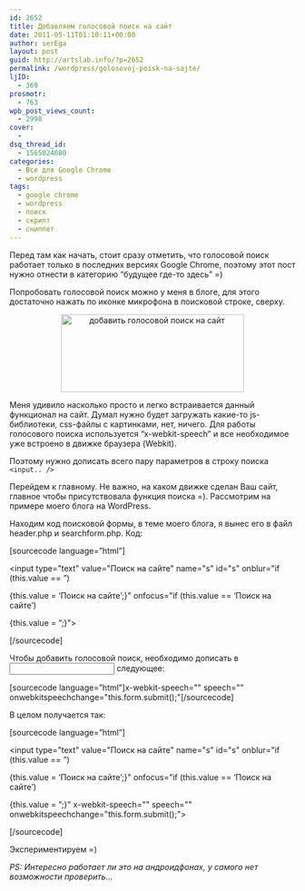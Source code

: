 ```yaml
---
id: 2652
title: Добавляем голосовой поиск на сайт
date: 2011-05-11T01:10:11+00:00
author: serEga
layout: post
guid: http://artslab.info/?p=2652
permalink: /wordpress/golosovoj-poisk-na-sajte/
ljID:
  - 369
prosmotr:
  - 763
wpb_post_views_count:
  - 2998
cover:
  -
dsq_thread_id:
  - 1565024080
categories:
  - Все для Google Chrome
  - wordpress
tags:
  - google chrome
  - wordpress
  - поиск
  - скрипт
  - сниппет
---
```

Перед там как начать, стоит сразу отметить, что голосовой поиск работает только в последних версиях Google Chrome, поэтому этот пост нужно отнести в категорию &#8220;будущее где-то здесь&#8221; =)

Попробовать голосовой поиск можно у меня в блоге, для этого достаточно нажать по иконке микрофона в поисковой строке, сверху.

<center>
  <img src="{{site.img_cdn}}/golosovoi_poisk_google_chrome.jpg" alt="добавить голосовой поиск на сайт" title="golosovoi_poisk_google_chrome" width="322" height="137" class="alignnone size-full wp-image-2654" />
</center>

Меня удивило насколько просто и легко встраивается данный функционал на сайт. Думал нужно будет загружать какие-то js-библиотеки, css-файлы с картинками, нет, ничего. Для работы голосового поиска используется &#8220;x-webkit-speech&#8221; и все необходимое уже встроено в движке браузера (Webkit).

Поэтому нужно дописать всего пару параметров в строку поиска `<input.. />`

Перейдем к главному. Не важно, на каком движке сделан Ваш сайт, главное чтобы присутствовала функция поиска =). Рассмотрим на примере моего блога на WordPress.

Находим код поисковой формы, в теме моего блога, я вынес его в файл header.php и searchform.php. Код:

[sourcecode language=&#8221;html&#8221;]

<form method="get" id="searchform" action="http://artslab.info/">

<input type="text" value="Поиск на сайте" name="s" id="s" onblur="if (this.value == &#8221;)

{this.value = &#8216;Поиск на сайте&#8217;;}" onfocus="if (this.value == &#8216;Поиск на сайте&#8217;)

{this.value = &#8221;;}">

<input type="hidden" id="searchsubmit">

</form>

[/sourcecode]

Чтобы добавить голосовой поиск, необходимо дописать в <input /> следующее:

[sourcecode language=&#8221;html&#8221;]x-webkit-speech="" speech="" onwebkitspeechchange="this.form.submit();"[/sourcecode]

В целом получается так:

[sourcecode language=&#8221;html&#8221;]<form method="get" id="searchform" action="http://artslab.info/">

<input type="text" value="Поиск на сайте" name="s" id="s" onblur="if (this.value == &#8221;)

{this.value = &#8216;Поиск на сайте&#8217;;}" onfocus="if (this.value == &#8216;Поиск на сайте&#8217;)

{this.value = &#8221;;}" x-webkit-speech="" speech="" onwebkitspeechchange="this.form.submit();">

<input type="hidden" id="searchsubmit">

</form>[/sourcecode]

Экспериментируем =)

_PS: Интересно работает ли это на андроидфонах, у самого нет возможности проверить&#8230;_